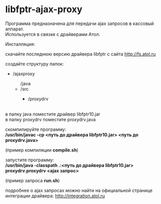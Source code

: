 # libfptr-ajax-proxy

Программа предназначена для передачи ajax запросов в кассовый аппарат.
<br>Используется в связке с драйверами Атол.

Инсталляция:

скачайте последнюю версию драйвера libfptr с сайта http://fs.atol.ru

создайте структуру папок:
<ul>
	<li>/ajaxproxy</li>
	<ul>/java
		<li>/src</li>
		<ul><li>/proxydrv</li></ul>
	</ul>
</ul>

<br>в папку java поместите драйвер libfptr10.jar
<br>в папку proxydrv поместите proxydrv.java

скомпилируйте программу:
<br><b>/usr/bin/javac -cp <путь до драйвера libfptr10.jar> <путь до proxydrv.java></b>

(пример компиляции <b>compile.sh</b>)

запустите программу:
<br><b>/usr/bin/java -classpath .:<путь до драйвера libfptr10.jar> proxydrv.proxydrv <ajax запрос></b>

(пример запроса <b>run.sh</b>)

подробнее о ajax запросах можно найти на официальной странице интеграции драйвера:
http://integration.atol.ru
